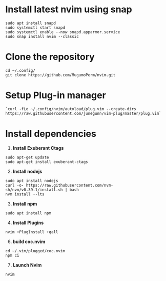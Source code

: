 # Install latest nvim using snap
```shell
sudo apt install snapd
sudo systemctl start snapd
sudo systemctl enable --now snapd.apparmor.service
sudo snap install nvim --classic
```

# Clone the repository
	cd ~/.config/
	git clone https://github.com/MugumoPerm/nvim.git

# Setup Plug-in manager


	`curl -fLo ~/.config/nvim/autoload/plug.vim --create-dirs     https://raw.githubusercontent.com/junegunn/vim-plug/master/plug.vim`

# Install dependencies

1. **Install Exuberant Ctags**
```
sudo apt-get update
sudo apt-get install exuberant-ctags
``` 
2. **Install nodejs**
```
sudo apt install nodejs
curl -o- https://raw.githubusercontent.com/nvm-sh/nvm/v0.39.1/install.sh | bash
nvm install --lts
```
3. **Install npm**
```
sudo apt install npm
```
4. **Install Plugins**
```
nvim +PlugInstall +qall
```

6. **build coc.nvim**
```
cd ~/.vim/plugged/coc.nvim
npm ci
```
7. **Launch Nvim**
```
nvim
```
